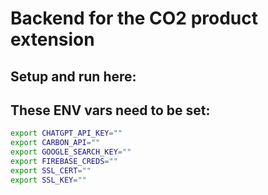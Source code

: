 # Backend for the CO2 product extension

## Setup and run here:

## These ENV vars need to be set:
```bash
export CHATGPT_API_KEY=""
export CARBON_API=""
export GOOGLE_SEARCH_KEY=""
export FIREBASE_CREDS=""
export SSL_CERT=""
export SSL_KEY=""
```
